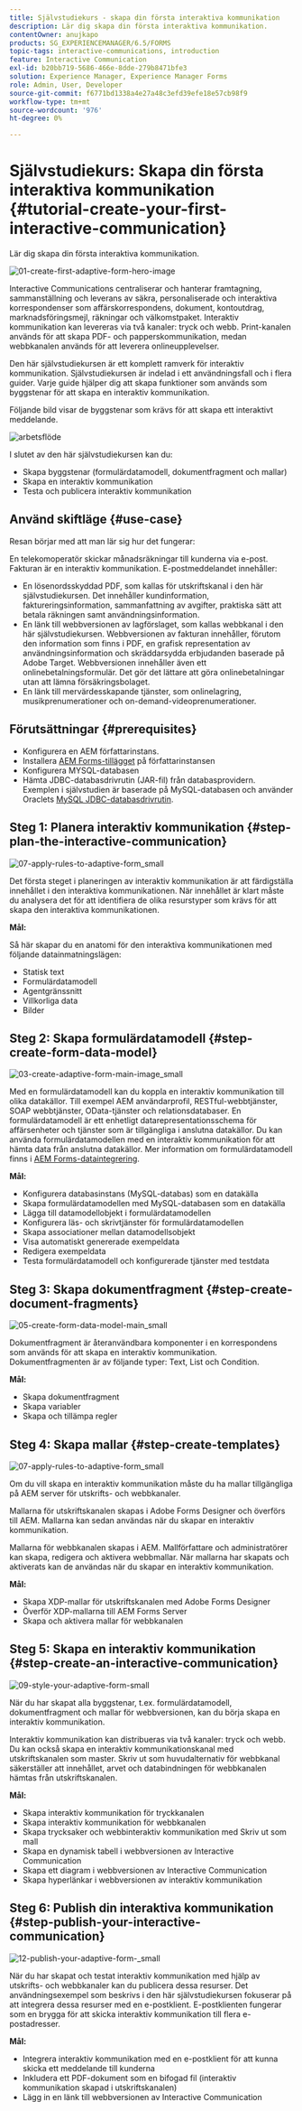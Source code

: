 ```yaml
---
title: Självstudiekurs - skapa din första interaktiva kommunikation
description: Lär dig skapa din första interaktiva kommunikation.
contentOwner: anujkapo
products: SG_EXPERIENCEMANAGER/6.5/FORMS
topic-tags: interactive-communications, introduction
feature: Interactive Communication
exl-id: b20bb719-5686-466e-8dde-279b8471bfe3
solution: Experience Manager, Experience Manager Forms
role: Admin, User, Developer
source-git-commit: f6771bd1338a4e27a48c3efd39efe18e57cb98f9
workflow-type: tm+mt
source-wordcount: '976'
ht-degree: 0%

---
```


# Självstudiekurs: Skapa din första interaktiva kommunikation {#tutorial-create-your-first-interactive-communication}

Lär dig skapa din första interaktiva kommunikation.

![01-create-first-adaptive-form-hero-image](assets/01-create-first-adaptive-form-hero-image.png)

Interactive Communications centraliserar och hanterar framtagning, sammanställning och leverans av säkra, personaliserade och interaktiva korrespondenser som affärskorrespondens, dokument, kontoutdrag, marknadsföringsmejl, räkningar och välkomstpaket. Interaktiv kommunikation kan levereras via två kanaler: tryck och webb. Print-kanalen används för att skapa PDF- och papperskommunikation, medan webbkanalen används för att leverera onlineupplevelser.

Den här självstudiekursen är ett komplett ramverk för interaktiv kommunikation. Självstudiekursen är indelad i ett användningsfall och i flera guider. Varje guide hjälper dig att skapa funktioner som används som byggstenar för att skapa en interaktiv kommunikation.

Följande bild visar de byggstenar som krävs för att skapa ett interaktivt meddelande.

![arbetsflöde](assets/workflow.gif)

I slutet av den här självstudiekursen kan du:

* Skapa byggstenar (formulärdatamodell, dokumentfragment och mallar)
* Skapa en interaktiv kommunikation
* Testa och publicera interaktiv kommunikation

## Använd skiftläge {#use-case}

Resan börjar med att man lär sig hur det fungerar:

En telekomoperatör skickar månadsräkningar till kunderna via e-post. Fakturan är en interaktiv kommunikation. E-postmeddelandet innehåller:

* En lösenordsskyddad PDF, som kallas för utskriftskanal i den här självstudiekursen. Det innehåller kundinformation, faktureringsinformation, sammanfattning av avgifter, praktiska sätt att betala räkningen samt användningsinformation.
* En länk till webbversionen av lagförslaget, som kallas webbkanal i den här självstudiekursen. Webbversionen av fakturan innehåller, förutom den information som finns i PDF, en grafisk representation av användningsinformation och skräddarsydda erbjudanden baserade på Adobe Target. Webbversionen innehåller även ett onlinebetalningsformulär. Det gör det lättare att göra onlinebetalningar utan att lämna försäkringsbolaget.
* En länk till mervärdesskapande tjänster, som onlinelagring, musikprenumerationer och on-demand-videoprenumerationer.

## Förutsättningar {#prerequisites}

* Konfigurera en AEM författarinstans.
* Installera [AEM Forms-tillägget](/help/forms/using/installing-configuring-aem-forms-osgi.md) på författarinstansen
* Konfigurera MYSQL-databasen
* Hämta JDBC-databasdrivrutin (JAR-fil) från databasprovidern. Exemplen i självstudien är baserade på MySQL-databasen och använder Oraclets [MySQL JDBC-databasdrivrutin](https://dev.mysql.com/downloads/connector/j/5.1.html).

## Steg 1: Planera interaktiv kommunikation {#step-plan-the-interactive-communication}

![07-apply-rules-to-adaptive-form_small](assets/07-apply-rules-to-adaptive-form_small.png)

Det första steget i planeringen av interaktiv kommunikation är att färdigställa innehållet i den interaktiva kommunikationen. När innehållet är klart måste du analysera det för att identifiera de olika resurstyper som krävs för att skapa den interaktiva kommunikationen.

**Mål:**

Så här skapar du en anatomi för den interaktiva kommunikationen med följande datainmatningslägen:

* Statisk text
* Formulärdatamodell
* Agentgränssnitt
* Villkorliga data
* Bilder

[](/help/forms/using/planning-interactive-communications.md)

## Steg 2: Skapa formulärdatamodell {#step-create-form-data-model}

![03-create-adaptive-form-main-image_small](assets/03-create-adaptive-form-main-image_small.png)

Med en formulärdatamodell kan du koppla en interaktiv kommunikation till olika datakällor. Till exempel AEM användarprofil, RESTful-webbtjänster, SOAP webbtjänster, OData-tjänster och relationsdatabaser. En formulärdatamodell är ett enhetligt datarepresentationsschema för affärsenheter och tjänster som är tillgängliga i anslutna datakällor. Du kan använda formulärdatamodellen med en interaktiv kommunikation för att hämta data från anslutna datakällor. Mer information om formulärdatamodell finns i [AEM Forms-dataintegrering](/help/forms/using/data-integration.md).

**Mål:**

* Konfigurera databasinstans (MySQL-databas) som en datakälla
* Skapa formulärdatamodellen med MySQL-databasen som en datakälla
* Lägga till datamodellobjekt i formulärdatamodellen
* Konfigurera läs- och skrivtjänster för formulärdatamodellen
* Skapa associationer mellan datamodellsobjekt
* Visa automatiskt genererade exempeldata
* Redigera exempeldata
* Testa formulärdatamodell och konfigurerade tjänster med testdata

[](/help/forms/using/create-form-data-model0.md)

## Steg 3: Skapa dokumentfragment {#step-create-document-fragments}

![05-create-form-data-model-main_small](assets/05-create-form-data-model-main_small.png)

Dokumentfragment är återanvändbara komponenter i en korrespondens som används för att skapa en interaktiv kommunikation. Dokumentfragmenten är av följande typer: Text, List och Condition.

**Mål:**

* Skapa dokumentfragment
* Skapa variabler
* Skapa och tillämpa regler

[](/help/forms/using/create-document-fragments.md)

## Steg 4: Skapa mallar {#step-create-templates}

![07-apply-rules-to-adaptive-form_small](assets/07-apply-rules-to-adaptive-form_small.png)

Om du vill skapa en interaktiv kommunikation måste du ha mallar tillgängliga på AEM server för utskrifts- och webbkanaler.

Mallarna för utskriftskanalen skapas i Adobe Forms Designer och överförs till AEM. Mallarna kan sedan användas när du skapar en interaktiv kommunikation.

Mallarna för webbkanalen skapas i AEM. Mallförfattare och administratörer kan skapa, redigera och aktivera webbmallar. När mallarna har skapats och aktiverats kan de användas när du skapar en interaktiv kommunikation.

**Mål:**

* Skapa XDP-mallar för utskriftskanalen med Adobe Forms Designer
* Överför XDP-mallarna till AEM Forms Server
* Skapa och aktivera mallar för webbkanalen

[](/help/forms/using/create-templates-print-web.md)

## Steg 5: Skapa en interaktiv kommunikation {#step-create-an-interactive-communication}

![09-style-your-adaptive-form-small](assets/09-style-your-adaptive-form-small.png)

När du har skapat alla byggstenar, t.ex. formulärdatamodell, dokumentfragment och mallar för webbversionen, kan du börja skapa en interaktiv kommunikation.

Interaktiv kommunikation kan distribueras via två kanaler: tryck och webb. Du kan också skapa en interaktiv kommunikationskanal med utskriftskanalen som master. Skriv ut som huvudalternativ för webbkanal säkerställer att innehållet, arvet och databindningen för webbkanalen hämtas från utskriftskanalen.

**Mål:**

* Skapa interaktiv kommunikation för tryckkanalen
* Skapa interaktiv kommunikation för webbkanalen
* Skapa trycksaker och webbinteraktiv kommunikation med Skriv ut som mall
* Skapa en dynamisk tabell i webbversionen av Interactive Communication
* Skapa ett diagram i webbversionen av Interactive Communication
* Skapa hyperlänkar i webbversionen av interaktiv kommunikation

[](/help/forms/using/create-interactive-communication0.md)

## Steg 6: Publish din interaktiva kommunikation {#step-publish-your-interactive-communication}

![12-publish-your-adaptive-form-_small](assets/12-publish-your-adaptive-form-_small.png)

När du har skapat och testat interaktiv kommunikation med hjälp av utskrifts- och webbkanaler kan du publicera dessa resurser. Det användningsexempel som beskrivs i den här självstudiekursen fokuserar på att integrera dessa resurser med en e-postklient. E-postklienten fungerar som en brygga för att skicka interaktiv kommunikation till flera e-postadresser.

**Mål:**

* Integrera interaktiv kommunikation med en e-postklient för att kunna skicka ett meddelande till kunderna
* Inkludera ett PDF-dokument som en bifogad fil (interaktiv kommunikation skapad i utskriftskanalen)
* Lägg in en länk till webbversionen av Interactive Communication
